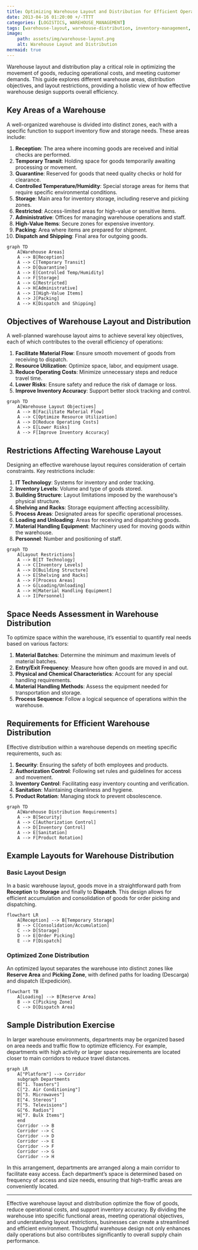 ```yaml
---
title: Optimizing Warehouse Layout and Distribution for Efficient Operations 
date: 2013-04-16 01:20:00 +/-TTTT
categories: [LOGISTICS, WAREHOUSE_MANAGEMENT]
tags: [warehouse-layout, warehouse-distribution, inventory-management, warehouse-zones, material-handling, operational-efficiency, supply-chain-optimization, layout-restrictions, storage-solutions, distribution-requirements, warehouse-design, process-optimization, space-utilization, logistics-management, warehouse-security]
image:
    path: assets/img/warehouse-layout.png
    alt: Warehouse Layout and Distribution 
mermaid: true
---
```


Warehouse layout and distribution play a critical role in optimizing the movement of goods, reducing operational costs, and meeting customer demands. This guide explores different warehouse areas, distribution objectives, and layout restrictions, providing a holistic view of how effective warehouse design supports overall efficiency.

## Key Areas of a Warehouse

A well-organized warehouse is divided into distinct zones, each with a specific function to support inventory flow and storage needs. These areas include:

1. **Reception**: The area where incoming goods are received and initial checks are performed.
2. **Temporary Transit**: Holding space for goods temporarily awaiting processing or movement.
3. **Quarantine**: Reserved for goods that need quality checks or hold for clearance.
4. **Controlled Temperature/Humidity**: Special storage areas for items that require specific environmental conditions.
5. **Storage**: Main area for inventory storage, including reserve and picking zones.
6. **Restricted**: Access-limited areas for high-value or sensitive items.
7. **Administrative**: Offices for managing warehouse operations and staff.
8. **High-Value Items**: Secure zones for expensive inventory.
9. **Packing**: Area where items are prepared for shipment.
10. **Dispatch and Shipping**: Final area for outgoing goods.

```mermaid
graph TD
    A[Warehouse Areas]
    A --> B[Reception]
    A --> C[Temporary Transit]
    A --> D[Quarantine]
    A --> E[Controlled Temp/Humidity]
    A --> F[Storage]
    A --> G[Restricted]
    A --> H[Administrative]
    A --> I[High-Value Items]
    A --> J[Packing]
    A --> K[Dispatch and Shipping]
```

## Objectives of Warehouse Layout and Distribution

A well-planned warehouse layout aims to achieve several key objectives, each of which contributes to the overall efficiency of operations:

1. **Facilitate Material Flow**: Ensure smooth movement of goods from receiving to dispatch.
2. **Resource Utilization**: Optimize space, labor, and equipment usage.
3. **Reduce Operating Costs**: Minimize unnecessary steps and reduce travel time.
4. **Lower Risks**: Ensure safety and reduce the risk of damage or loss.
5. **Improve Inventory Accuracy**: Support better stock tracking and control.

```mermaid
graph TD
    A[Warehouse Layout Objectives]
    A --> B[Facilitate Material Flow]
    A --> C[Optimize Resource Utilization]
    A --> D[Reduce Operating Costs]
    A --> E[Lower Risks]
    A --> F[Improve Inventory Accuracy]
```

## Restrictions Affecting Warehouse Layout

Designing an effective warehouse layout requires consideration of certain constraints. Key restrictions include:

1. **IT Technology**: Systems for inventory and order tracking.
2. **Inventory Levels**: Volume and type of goods stored.
3. **Building Structure**: Layout limitations imposed by the warehouse's physical structure.
4. **Shelving and Racks**: Storage equipment affecting accessibility.
5. **Process Areas**: Designated areas for specific operational processes.
6. **Loading and Unloading**: Areas for receiving and dispatching goods.
7. **Material Handling Equipment**: Machinery used for moving goods within the warehouse.
8. **Personnel**: Number and positioning of staff.

```mermaid
graph TD
    A[Layout Restrictions]
    A --> B[IT Technology]
    A --> C[Inventory Levels]
    A --> D[Building Structure]
    A --> E[Shelving and Racks]
    A --> F[Process Areas]
    A --> G[Loading/Unloading]
    A --> H[Material Handling Equipment]
    A --> I[Personnel]
```

## Space Needs Assessment in Warehouse Distribution

To optimize space within the warehouse, it’s essential to quantify real needs based on various factors:

1. **Material Batches**: Determine the minimum and maximum levels of material batches.
2. **Entry/Exit Frequency**: Measure how often goods are moved in and out.
3. **Physical and Chemical Characteristics**: Account for any special handling requirements.
4. **Material Handling Methods**: Assess the equipment needed for transportation and storage.
5. **Process Sequence**: Follow a logical sequence of operations within the warehouse.

## Requirements for Efficient Warehouse Distribution

Effective distribution within a warehouse depends on meeting specific requirements, such as:

1. **Security**: Ensuring the safety of both employees and products.
2. **Authorization Control**: Following set rules and guidelines for access and movement.
3. **Inventory Control**: Facilitating easy inventory counting and verification.
4. **Sanitation**: Maintaining cleanliness and hygiene.
5. **Product Rotation**: Managing stock to prevent obsolescence.

```mermaid
graph TD
    A[Warehouse Distribution Requirements]
    A --> B[Security]
    A --> C[Authorization Control]
    A --> D[Inventory Control]
    A --> E[Sanitation]
    A --> F[Product Rotation]
```

## Example Layouts for Warehouse Distribution

### Basic Layout Design

In a basic warehouse layout, goods move in a straightforward path from **Reception** to **Storage** and finally to **Dispatch**. This design allows for efficient accumulation and consolidation of goods for order picking and dispatching.

```mermaid
flowchart LR
    A[Reception] --> B[Temporary Storage]
    B --> C[Consolidation/Accumulation]
    C --> D[Storage]
    D --> E[Order Picking]
    E --> F[Dispatch]
```

### Optimized Zone Distribution

An optimized layout separates the warehouse into distinct zones like **Reserve Area** and **Picking Zone**, with defined paths for loading (Descarga) and dispatch (Expedición).

```mermaid
flowchart TB
    A[Loading] --> B[Reserve Area]
    B --> C[Picking Zone]
    C --> D[Dispatch Area]
```

## Sample Distribution Exercise

In larger warehouse environments, departments may be organized based on area needs and traffic flow to optimize efficiency. For example, departments with high activity or larger space requirements are located closer to main corridors to reduce travel distances.

```mermaid
graph LR
    A["Platform"] --> Corridor
    subgraph Departments
    B["1. Toasters"]
    C["2. Air Conditioning"]
    D["3. Microwaves"]
    E["4. Stereos"]
    F["5. Televisions"]
    G["6. Radios"]
    H["7. Bulk Items"]
    end
    Corridor --> B
    Corridor --> C
    Corridor --> D
    Corridor --> E
    Corridor --> F
    Corridor --> G
    Corridor --> H
```

In this arrangement, departments are arranged along a main corridor to facilitate easy access. Each department’s space is determined based on frequency of access and size needs, ensuring that high-traffic areas are conveniently located.

---
Effective warehouse layout and distribution optimize the flow of goods, reduce operational costs, and support inventory accuracy. By dividing the warehouse into specific functional areas, meeting operational objectives, and understanding layout restrictions, businesses can create a streamlined and efficient environment. Thoughtful warehouse design not only enhances daily operations but also contributes significantly to overall supply chain performance.

